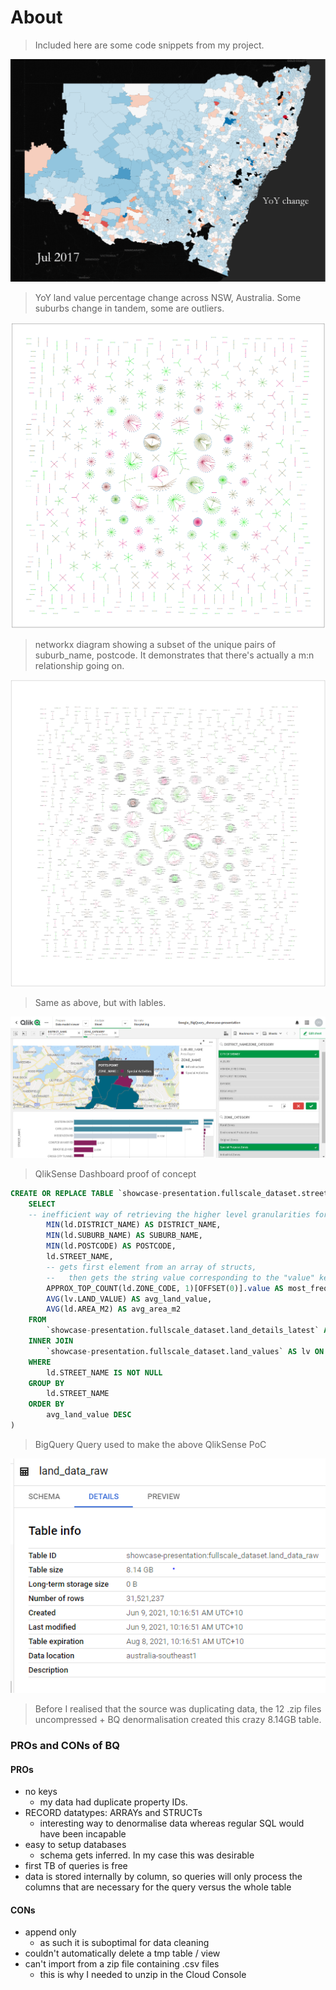 # About
> Included here are some code snippets from my project.

![gif-display](https://raw.githubusercontent.com/omgardner/qgis-land-value-code/master/images/QGIS-yoy-change-land-value.gif)
> YoY land value percentage change across NSW, Australia. Some suburbs change in tandem, some are outliers. 

![networkx-suburb-postcode-nolabels](https://raw.githubusercontent.com/omgardner/qgis-land-value-code/master/images/suburb-postcode-nolabels-network.png)
> networkx diagram showing a subset of the unique pairs of suburb_name, postcode. It demonstrates that there's actually a m:n relationship going on.

![networkx-suburb-postcode](https://raw.githubusercontent.com/omgardner/qgis-land-value-code/master/images/suburb-postcode-network.png)
> Same as above, but with lables.

![qlik-poc-v2](https://raw.githubusercontent.com/omgardner/qgis-land-value-code/master/images/qlik-dash.png)
> QlikSense Dashboard proof of concept

```sql
CREATE OR REPLACE TABLE `showcase-presentation.fullscale_dataset.street_name_agg_table` AS (
    SELECT
    -- inefficient way of retrieving the higher level granularities for the STREET_NAME
        MIN(ld.DISTRICT_NAME) AS DISTRICT_NAME, 
        MIN(ld.SUBURB_NAME) AS SUBURB_NAME, 
        MIN(ld.POSTCODE) AS POSTCODE, 
        ld.STREET_NAME, 
        -- gets first element from an array of structs, 
        --   then gets the string value corresponding to the "value" key
        APPROX_TOP_COUNT(ld.ZONE_CODE, 1)[OFFSET(0)].value AS most_frequent_zone_code,
        AVG(lv.LAND_VALUE) AS avg_land_value,
        AVG(ld.AREA_M2) AS avg_area_m2
    FROM 
        `showcase-presentation.fullscale_dataset.land_details_latest` AS ld
    INNER JOIN 
        `showcase-presentation.fullscale_dataset.land_values` AS lv ON lv.PROPERTY_ID = ld.PROPERTY_ID
    WHERE 
        ld.STREET_NAME IS NOT NULL
    GROUP BY 
        ld.STREET_NAME
    ORDER BY
        avg_land_value DESC
) 
```
> BigQuery Query used to make the above QlikSense PoC

![big-data](https://raw.githubusercontent.com/omgardner/qgis-land-value-code/master/images/image-20210609101859073.png)
> Before I realised that the source was duplicating data, the 12 .zip files uncompressed + BQ denormalisation created this crazy 8.14GB table.

### PROs and CONs of BQ
#### PROs
- no keys
    - my data had duplicate property IDs.
- RECORD datatypes: ARRAYs and STRUCTs
    - interesting way to denormalise data whereas regular SQL would have been incapable
- easy to setup databases
    - schema gets inferred. In my case this was desirable
- first TB of queries is free
- data is stored internally by column, so queries will only process the columns that are necessary for the query versus the whole table
#### CONs
- append only
    - as such it is suboptimal for data cleaning
- couldn't automatically delete a tmp table / view
- can't import from a zip file containing .csv files
    - this is why I needed to unzip in the Cloud Console
